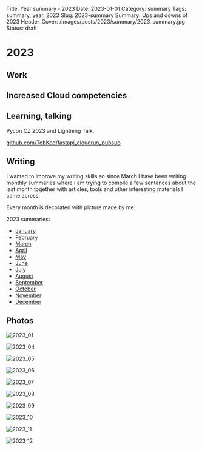 Title: Year summary - 2023
Date: 2023-01-01
Category: summary
Tags: summary, year, 2023
Slug: 2023-summary
Summary: Ups and downs of 2023
Header_Cover: /images/posts/2023/summary/2023_summary.jpg
Status: draft

# 2023

## Work

## Increased Cloud competencies

## Learning, talking

Pycon CZ 2023 and Lightning Talk.

[github.com/TobKed/fastapi_cloudrun_pubsub](https://github.com/TobKed/fastapi_cloudrun_pubsub)

## Writing

I wanted to improve my writing skills so since March I have been writing monthly summaries where I am trying to compile
a few sentences about the last month together with articles, tools and other interesting materials I came across.

Every month is decorated with picture made by me.

2023 summaries:

- [January]({filename}/posts/2023_01_31_january_links.md)
- [February]({filename}/posts/2023_02_28_february_links.md)
- [March]({filename}/posts/2023_03_31_march_links.md)
- [April]({filename}/posts/2023_04_30_april_links.md)
- [May]({filename}/posts/2023_05_31_may_links.md)
- [June]({filename}/posts/2023_06_30_june_links.md)
- [July]({filename}/posts/2023_07_31_july_links.md)
- [August]({filename}/posts/2023_08_30_august_links.md)
- [September]({filename}/posts/2023_09_30_september_links.md)
- [October]({filename}/posts/2023_10_31_october_links.md)
- [November]({filename}/posts/2023_11_30_november_links.md)
- [December]({filename}/posts/2023_12_31_december_links.md)

## Photos

![2023_01]({static}/images/posts/2023/2023_01_xx.jpg)

![2023_04]({static}/images/posts/2023/2023_05_gcp_dev_day/2023_05_gcp_dev_day.jpg)

![2023_05]({static}/images/posts/2023/2023_05_xx.jpg)

![2023_06]({static}/images/posts/2023/2023_06_xx.jpg)

![2023_07]({static}/images/posts/2023/2023_07_xx.jpg)

![2023_08]({static}/images/posts/2023/2023_08_xx.jpg)

![2023_09]({static}/images/posts/2023/2023_09_xx.jpg)

![2023_10]({static}/images/posts/2023/2023_10_xx.jpg)

![2023_11]({static}/images/posts/2023/2023_11_xx.jpg)

![2023_12]({static}/images/posts/2023/2023_12_xx.jpg)
